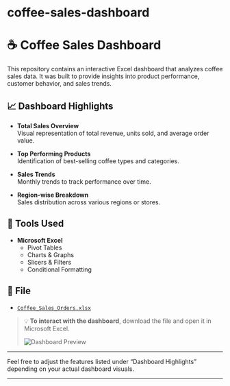 # coffee-sales-dashboard
# ☕ Coffee Sales Dashboard

This repository contains an interactive Excel dashboard that analyzes coffee sales data. It was built to provide insights into product performance, customer behavior, and sales trends.

## 📈 Dashboard Highlights

- **Total Sales Overview**  
  Visual representation of total revenue, units sold, and average order value.

- **Top Performing Products**  
  Identification of best-selling coffee types and categories.

- **Sales Trends**  
  Monthly trends to track performance over time.

- **Region-wise Breakdown**  
  Sales distribution across various regions or stores.

## 🧰 Tools Used

- **Microsoft Excel**
  - Pivot Tables
  - Charts & Graphs
  - Slicers & Filters
  - Conditional Formatting

## 📁 File

- [`Coffee_Sales_Orders.xlsx`](coffeeOrdersProject.xlsx)

> 💡 **To interact with the dashboard**, download the file and open it in Microsoft Excel.
>
> ![Dashboard Preview]()


---

Feel free to adjust the features listed under “Dashboard Highlights” depending on your actual dashboard visuals.

---

